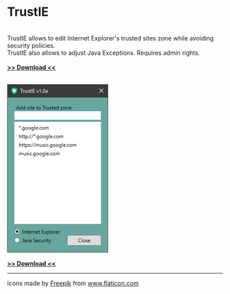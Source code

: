 # TrustIE
<br>
TrustIE allows to edit Internet Explorer's trusted sites zone while avoiding security policies. <br>TrustIE also allows to adjust Java Exceptions. Requires admin rights.<br><br><a href="https://github.com/DenisLjubarets/TrustIE/raw/master/Files/Trustie_v1.0a.zip"><b>>> Download <<</b></a>
<br>
<br>
<p align="left">
  <img src="Files/MainView.png">&nbsp;&nbsp;&nbsp;&nbsp;&nbsp;&nbsp;

</p>
<a href="https://github.com/DenisLjubarets/TrustIE/raw/master/Files/Trustie_v1.0a.zip"><b>>> Download <<</b></a>
<br>
<hr>
<div>Icons made by <a href="https://www.flaticon.com/authors/freepik" title="Freepik">Freepik</a> from <a href="https://www.flaticon.com/" title="Flaticon">www.flaticon.com</a></div>
